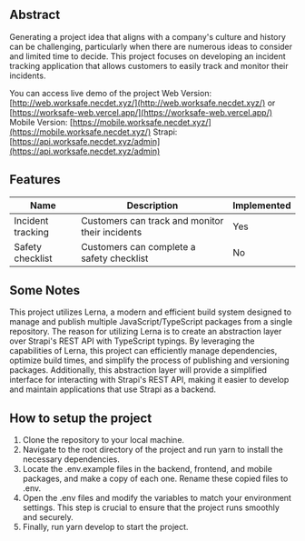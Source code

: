 ## Abstract

Generating a project idea that aligns with a company's culture and history can be challenging, particularly when there are numerous ideas to consider and limited time to decide. This project focuses on developing an incident tracking application that allows customers to easily track and monitor their incidents.

You can access live demo of the project
Web Version: [http://web.worksafe.necdet.xyz/](http://web.worksafe.necdet.xyz/) or [https://worksafe-web.vercel.app/](https://worksafe-web.vercel.app/)
Mobile Version: [https://mobile.worksafe.necdet.xyz/](https://mobile.worksafe.necdet.xyz/)
Strapi: [https://api.worksafe.necdet.xyz/admin](https://api.worksafe.necdet.xyz/admin)

## Features

| Name              | Description                                     | Implemented |
| ----------------- | ----------------------------------------------- | ----------- |
| Incident tracking | Customers can track and monitor their incidents | Yes         |
| Safety checklist  | Customers can complete a safety checklist       | No          |

## Some Notes

This project utilizes Lerna, a modern and efficient build system designed to manage and publish multiple JavaScript/TypeScript packages from a single repository. The reason for utilizing Lerna is to create an abstraction layer over Strapi's REST API with TypeScript typings. By leveraging the capabilities of Lerna, this project can efficiently manage dependencies, optimize build times, and simplify the process of publishing and versioning packages. Additionally, this abstraction layer will provide a simplified interface for interacting with Strapi's REST API, making it easier to develop and maintain applications that use Strapi as a backend.

## How to setup the project

1. Clone the repository to your local machine.
2. Navigate to the root directory of the project and run yarn to install the necessary dependencies.
3. Locate the .env.example files in the backend, frontend, and mobile packages, and make a copy of each one. Rename these copied files to .env.
4. Open the .env files and modify the variables to match your environment settings. This step is crucial to ensure that the project runs smoothly and securely.
5. Finally, run yarn develop to start the project.
